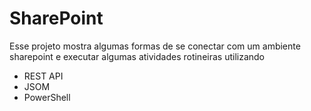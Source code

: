 # SharePoint

Esse projeto mostra algumas formas de se conectar com um ambiente sharepoint e executar algumas atividades rotineiras utilizando

- REST API 
- JSOM
- PowerShell
